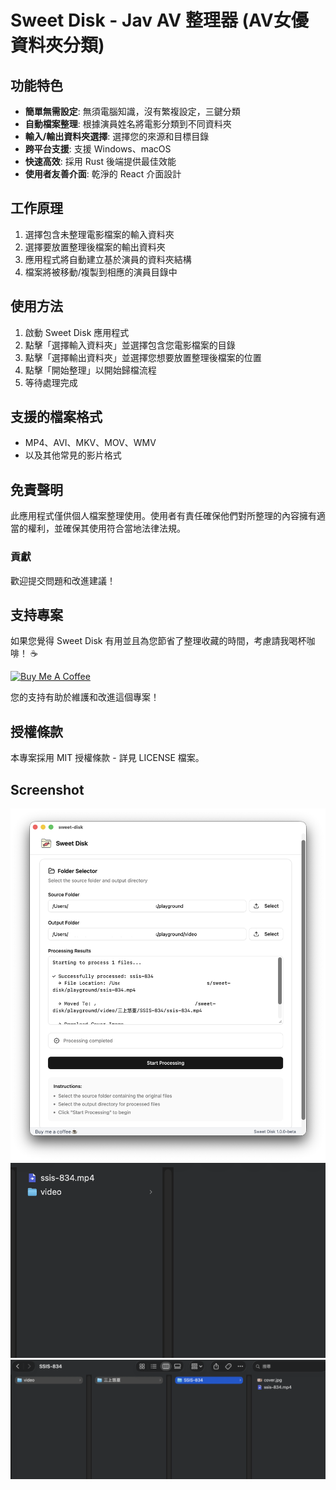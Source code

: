 # Sweet Disk - Jav AV 整理器 (AV女優資料夾分類)

## 功能特色

- **簡單無需設定**: 無須電腦知識，沒有繁複設定，三鍵分類
- **自動檔案整理**: 根據演員姓名將電影分類到不同資料夾
- **輸入/輸出資料夾選擇**: 選擇您的來源和目標目錄
- **跨平台支援**: 支援 Windows、macOS
- **快速高效**: 採用 Rust 後端提供最佳效能
- **使用者友善介面**: 乾淨的 React 介面設計

## 工作原理

1. 選擇包含未整理電影檔案的輸入資料夾
2. 選擇要放置整理後檔案的輸出資料夾
3. 應用程式將自動建立基於演員的資料夾結構
4. 檔案將被移動/複製到相應的演員目錄中

## 使用方法

1. 啟動 Sweet Disk 應用程式
2. 點擊「選擇輸入資料夾」並選擇包含您電影檔案的目錄
3. 點擊「選擇輸出資料夾」並選擇您想要放置整理後檔案的位置
4. 點擊「開始整理」以開始歸檔流程
5. 等待處理完成

## 支援的檔案格式

- MP4、AVI、MKV、MOV、WMV
- 以及其他常見的影片格式

## 免責聲明

此應用程式僅供個人檔案整理使用。使用者有責任確保他們對所整理的內容擁有適當的權利，並確保其使用符合當地法律法規。

### 貢獻

歡迎提交問題和改進建議！

## 支持專案

如果您覺得 Sweet Disk 有用並且為您節省了整理收藏的時間，考慮請我喝杯咖啡！ ☕

[![Buy Me A Coffee](https://img.shields.io/badge/Buy%20Me%20A%20Coffee-support-yellow.svg)](https://buymeacoffee.com/mizutamine)

您的支持有助於維護和改進這個專案！

## 授權條款

本專案採用 MIT 授權條款 - 詳見 LICENSE 檔案。

## Screenshot

![Sweet Disk Screenshot](https://github.com/mizutamine/Sweet-Disk/blob/main/screenshot.png?raw=true)
![Sweet Disk Screenshot](https://github.com/mizutamine/Sweet-Disk/blob/main/screenshot-1.png?raw=true)
![Sweet Disk Screenshot](https://github.com/mizutamine/Sweet-Disk/blob/main/screenshot-2.png?raw=true)

